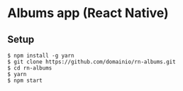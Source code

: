 # Albums app (React Native)

## Setup

```
$ npm install -g yarn
$ git clone https://github.com/domainio/rn-albums.git
$ cd rn-albums
$ yarn
$ npm start
```